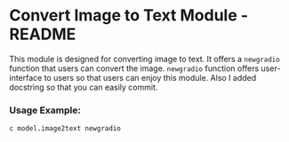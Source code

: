# Convert Image to Text Module - README

This module is designed for converting image to text. It offers a `newgradio` function that users can convert the image.
`newgradio` function offers user-interface to users so that users can enjoy this module. Also I added docstring so that you can easily commit.

### Usage Example:

`c model.image2text newgradio`
